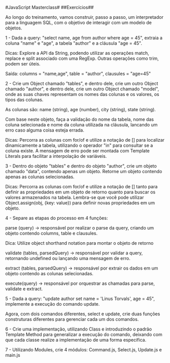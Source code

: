 #JavaScript Masterclass#
##Exercícios##

Ao longo do treinamento, vamos construir, passo a passo, um interpretador para a linguagem SQL, com o objetivo de interagir com um modelo de objetos.

1 - Dada a query: "select name, age from author where age = 45", extraia a coluna "name" e "age", a tabela "author" e a cláusula "age = 45".

Dicas: Explore a API da String, podendo utilizar as operações match, replace e split associado com uma RegExp. Outras operações como trim, podem ser úteis.

Saída: columns = "name,age", table = "author", clausules = "age=45"

2 - Crie um Object chamado "tables", e dentro dele, crie um outro Object chamado "author", e dentro dele, crie um outro Object chamado "model", onde as suas chaves representam os nomes das colunas e os valores, os tipos das colunas.

As colunas são: name (string), age (number), city (string), state (string).

Com base neste objeto, faça a validação do nome da tabela, nome das coluna selecionada e nome da coluna utilizada na cláusula, lancando um erro caso alguma coisa esteja errada.

Dicas: Percorra as colunas com for/of e utilize a notação de [] para localizar dinamicamente a tabela, utilizando o operador "in" para consultar se a coluna existe. A mensagem de erro pode ser montada com Template Literals para facilitar a interpolação de variáveis.

3 - Dentro do objeto "tables" e dentro do objeto "author", crie um objeto chamado "data", contendo apenas um objeto. Retorne um objeto contendo apenas as colunas selecionadas.

Dicas: Percorra as colunas com for/of e utilize a notação de [] tanto para definir as propriedades em um objeto de retorno quanto para buscar os valores armazenados na tabela. Lembra-se que você pode utilizar Object.assign(obj, {key: value}) para definir novas propriedades em um objeto.

4 - Separe as etapas do processo em 4 funções: 

parse (query) -> responsável por realizar o parse da query, criando um objeto contendo columns, table e clausules.

Dica: Utilize object shorthand notation para montar o objeto de retorno

validate (tables, parsedQuery) -> responsável por validar a query, retornando undefined ou lançando uma mensagem de erro.

extract (tables, parsedQuery) -> responsável por extrair os dados em um objeto contendo as colunas selecionadas.

execute(query) -> responsável por orquestrar as chamadas para parse, validate e extract.

5 - Dada a query: "update author set name = 'Linus Torvals', age = 45", implemente a execução do comando update.

Agora, com dois comandos diferentes, select e update, crie duas funções construturas diferentes para gerenciar cada um dos comandos.

6 - Crie uma implementação, utilizando Class e introduzindo o padrão Template Method para generalizar a execução do comando, deixando com que cada classe realize a implementação de uma forma específica.

7 - Utilizando Modules, crie 4 módulos: Command.js, Select.js, Update.js e main.js